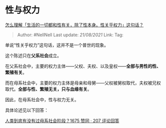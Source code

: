 # 性与权力
[怎么理解「生活的一切都和性有关，除了性本身。性关乎权力」这句话？](https://www.zhihu.com/question/21204199/answer/2071783812)

> Author: #NellNell 
> Last update: *21/08/2021* 
> Link:
> Tag: 

单说“性关乎权力”这句话，这并不是一个普世的现象。

这个陈述只在**父系社会**成立。

在父系社会中，主要的权力主体——父权、夫权、以及皇权——**全部与男性的性、繁殖有关**。

而在母系社会中，主要的权力主体是母亲和母舅——父权被舅权取代，夫权被兄权取代。**全部与性、繁殖无关，只与血缘有关**。

因此，在母系社会中，性与权力无关。

具体论述见以下回答：

[人类到底有没有过母系社会阶段？1675 赞同 · 207 评论回答](https://www.zhihu.com/question/31170156/answer/901521142)

  
 